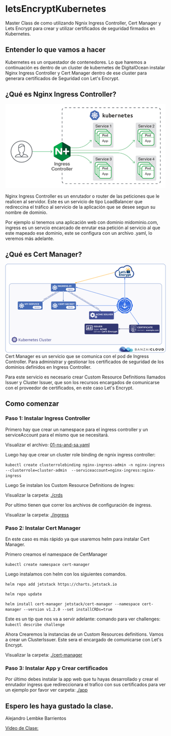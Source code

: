 # letsEncryptKubernetes
Master Class de como utilizando Ngnix Ingress Controller, Cert Manager y Lets Encrypt para crear y utilizar certificados de seguridad firmados en Kubernetes.

## Entender lo que vamos a hacer

Kubernetes es un orquestador de contenedores. Lo que haremos a continuación es dentro de un cluster de kubernetes de DigitalOcean instalar Nginx Ingress Controller y Cert Manager dentro de ese cluster para generara certificados de Seguridad con Let's Encrypt.

## ¿Qué es Nginx Ingress Controller?
![Nginx Ingress Controller](./img/NGINX-Ingress-Controller.png)

Nginx Ingress Controller es un enrutador o router de las peticiones que le realicen al servidor. Este es un servicio de tipo LoadBalancer que redireccina el tráfico al servicio de la aplicación que se desee segun su nombre de dominio.

Por ejemplo si tenemos una aplicación web con dominio midominio.com, ingress es un servcio encarcado de enrutar esa petición al servicio al que este mapeado ese dominio, este se configura con un archivo .yaml, lo veremos más adelante.

## ¿Qué es Cert Manager?
![Cert Manager](./img/cert.png)
Cert Manager es un servicio que se comunica con el pod de Ingress Controller. Para administrar y gestionar los certificados de seguridad de los dominios definidos en Ingress Controller.

Para este servicio es necesario crear 
Custom Resource Definitions llamados Issuer y Cluster Issuer, que son los recursos encargados de comunicarse con el proveedor de certificados, en este caso Let's Encrypt.

## Como comenzar
### Paso 1: Instalar Ingress Controller
Primero hay que crear un namespace para el ingress controller y un serviceAccount para el mismo que se necesitará.

Visualizar el archivo:
[01-ns-and-sa.yaml](./ingress/01-ns-and-sa.yaml)

Luego hay que crear un cluster role binding de ngnix ingress controller:

`kubectl create clusterrolebinding nginx-ingress-admin -n nginx-ingress  --clusterrole=cluster-admin  --serviceaccount=nginx-ingress:nginx-ingress`

Luego Se instalan los Custom Resource Definitions de Ingres:

Visualizar la carpeta:
[./crds](./ingress/crds/)

Por ultimo tienen que correr los archivos de configuración de ingress.

Visualizar la carpeta:
[./ingress](./ingress/)

### Paso 2: Instalar Cert Manager
En este caso es más rápido ya que usaremos helm para instalar Cert Manager.

Primero creamos el namespace de CertManager

`kubectl create namespace cert-manager`

Luego instalamos con helm con los siguientes comandos.

`helm repo add jetstack https://charts.jetstack.io`

`helm repo update`

`helm install cert-manager jetstack/cert-manager --namespace cert-manager --version v1.2.0 --set installCRDs=true`

Este es un tip que nos va a servir adelante:
comando para ver challenges:
`kubectl describe challenge`

Ahora Crearemos la instancias de un Custom Resources definitions. Vamos a crear un ClusterIssuer. Este sera el encargado de comunicarse con Let's Encrypt.

Visualizar la carpeta:
[./cert-manager](./cert-manager/)

### Paso 3: Instalar App y Crear certificados

Por último debes instalar la app web que tu hayas desarrollado y crear el enrutador ingress que redireccionara el trafico con sus certificados para ver un ejemplo por favor ver carpeta: [./app](./app/)

## Espero les haya gustado la clase.
Alejandro Lembke Barrientos

[Video de Clase:](https://www.youtube.com/watch?v=b-pozEafkpU)


